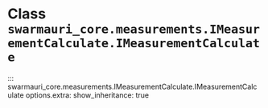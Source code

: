 # Class `swarmauri_core.measurements.IMeasurementCalculate.IMeasurementCalculate`

::: swarmauri_core.measurements.IMeasurementCalculate.IMeasurementCalculate
    options.extra:
      show_inheritance: true

